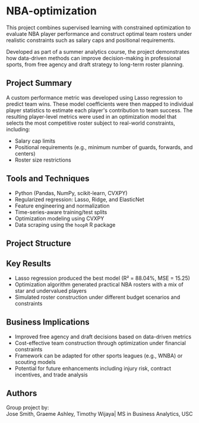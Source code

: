 # NBA-optimization
This project combines supervised learning with constrained optimization to evaluate NBA player performance and construct optimal team rosters under realistic constraints such as salary caps and positional requirements.

Developed as part of a summer analytics course, the project demonstrates how data-driven methods can improve decision-making in professional sports, from free agency and draft strategy to long-term roster planning.

## Project Summary

A custom performance metric was developed using Lasso regression to predict team wins. These model coefficients were then mapped to individual player statistics to estimate each player's contribution to team success. The resulting player-level metrics were used in an optimization model that selects the most competitive roster subject to real-world constraints, including:

- Salary cap limits
- Positional requirements (e.g., minimum number of guards, forwards, and centers)
- Roster size restrictions

## Tools and Techniques

- Python (Pandas, NumPy, scikit-learn, CVXPY)
- Regularized regression: Lasso, Ridge, and ElasticNet
- Feature engineering and normalization
- Time-series-aware training/test splits
- Optimization modeling using CVXPY
- Data scraping using the `hoopR` R package

## Project Structure

## Key Results

- Lasso regression produced the best model (R² = 88.04%, MSE = 15.25)
- Optimization algorithm generated practical NBA rosters with a mix of star and undervalued players
- Simulated roster construction under different budget scenarios and constraints

## Business Implications

- Improved free agency and draft decisions based on data-driven metrics
- Cost-effective team construction through optimization under financial constraints
- Framework can be adapted for other sports leagues (e.g., WNBA) or scouting models
- Potential for future enhancements including injury risk, contract incentives, and trade analysis

## Authors

Group project by:  
Jose Smith, Graeme Ashley, Timothy Wijaya| MS in Business Analytics, USC 
